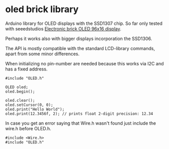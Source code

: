 # oled brick library
Arduino library for OLED displays with the SSD1307 chip.
So far only tested with seeedstudios [Electronic brick OLED 96x16 display](http://www.seeedstudio.com/depot/Electronic-brick-OLED-96x16-Display-With-Free-Cable-p-704.html "Electronic brick OLED 96x16").

Perhaps it works also with bigger displays incorporation the SSD1306.

The API is mostly compatible with the standard LCD-library commands, apart from some minor differences.

When initializing no pin-number are needed because this works via I2C and has a fixed address.

    #include "OLED.h"
    
    OLED oled;
    oled.begin();
    
    oled.clear();
    oled.setCursor(0, 0);
    oled.print("Hello World");
    oled.print(12.3456f, 2); // prints float 2-digit precision: 12.34
     

In case you get an error saying that Wire.h wasn't found just include the wire.h before OLED.h.

    #include <Wire.h>
    #include "OLED.h" 